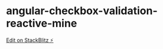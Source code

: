 # angular-checkbox-validation-reactive-mine

[Edit on StackBlitz ⚡️](https://stackblitz.com/edit/angular-checkbox-validation-reactive-mine)